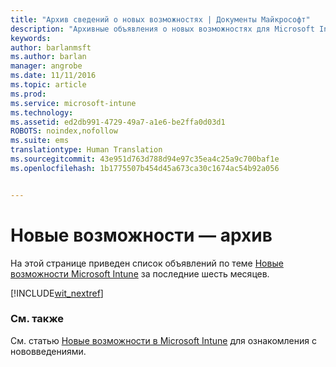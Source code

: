 ```yaml
---
title: "Архив сведений о новых возможностях | Документы Майкрософт"
description: "Архивные объявления о новых возможностях для Microsoft Intune"
keywords: 
author: barlanmsft
ms.author: barlan
manager: angrobe
ms.date: 11/11/2016
ms.topic: article
ms.prod: 
ms.service: microsoft-intune
ms.technology: 
ms.assetid: ed2db991-4729-49a7-a1e6-be2ffa0d03d1
ROBOTS: noindex,nofollow
ms.suite: ems
translationtype: Human Translation
ms.sourcegitcommit: 43e951d763d788d94e97c35ea4c25a9c700baf1e
ms.openlocfilehash: 1b1775507b454d45a673ca30c1674ac54b92a056


---
```

# <a name="whats-new-archive"></a>Новые возможности — архив

На этой странице приведен список объявлений по теме [Новые возможности Microsoft Intune](whats-new-in-microsoft-intune.md) за последние шесть месяцев.

[!INCLUDE[wit_nextref](../includes/whats-new-last-six-months.md)]

### <a name="see-also"></a>См. также
См. статью [Новые возможности в Microsoft Intune](whats-new-in-microsoft-intune.md) для ознакомления с нововведениями.



<!--HONumber=Feb17_HO1-->


